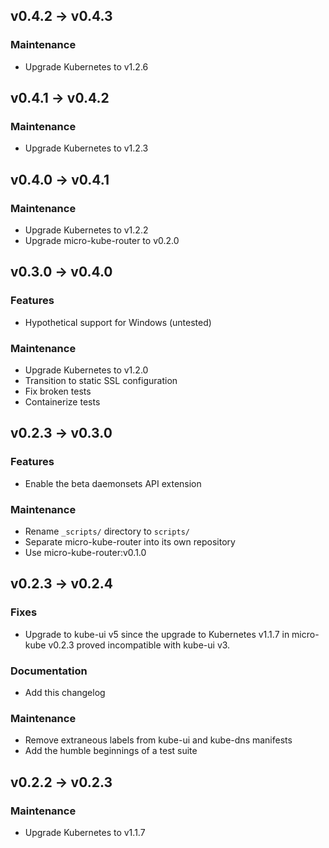## v0.4.2 -> v0.4.3

### Maintenance

* Upgrade Kubernetes to v1.2.6

## v0.4.1 -> v0.4.2

### Maintenance

* Upgrade Kubernetes to v1.2.3

## v0.4.0 -> v0.4.1

### Maintenance

* Upgrade Kubernetes to v1.2.2
* Upgrade micro-kube-router to v0.2.0

## v0.3.0 -> v0.4.0

### Features

* Hypothetical support for Windows (untested)

### Maintenance

* Upgrade Kubernetes to v1.2.0
* Transition to static SSL configuration
* Fix broken tests
* Containerize tests

## v0.2.3 -> v0.3.0

### Features

* Enable the beta daemonsets API extension

### Maintenance

* Rename `_scripts/` directory to `scripts/`
* Separate micro-kube-router into its own repository
* Use micro-kube-router:v0.1.0

## v0.2.3 -> v0.2.4

### Fixes

* Upgrade to kube-ui v5 since the upgrade to Kubernetes v1.1.7 in micro-kube v0.2.3 proved incompatible with kube-ui v3.

### Documentation

* Add this changelog

### Maintenance

* Remove extraneous labels from kube-ui and kube-dns manifests
* Add the humble beginnings of a test suite

## v0.2.2 -> v0.2.3

### Maintenance

* Upgrade Kubernetes to v1.1.7
